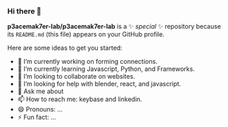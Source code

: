 ### Hi there 👋

**p3acemak7er-lab/p3acemak7er-lab** is a ✨ _special_ ✨ repository because its `README.md` (this file) appears on your GitHub profile.

Here are some ideas to get you started:

- 🔭 I’m currently working on forming connections. 
- 🌱 I’m currently learning Javascript, Python, and Frameworks. 
- 👯 I’m looking to collaborate on websites. 
- 🤔 I’m looking for help with blender, react, and javascript. 
- 💬 Ask me about 
- 📫 How to reach me: keybase and linkedin. 
- 😄 Pronouns: ...
- ⚡ Fun fact: ...
